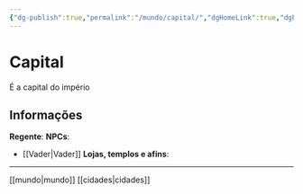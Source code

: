 ```yaml
---
{"dg-publish":true,"permalink":"/mundo/capital/","dgHomeLink":true,"dgPassFrontmatter":false,"dgShowBacklinks":true,"dgShowLocalGraph":true}
---
```



# Capital
É a capital do império

## Informações
**Regente**:
**NPCs**:
 - [[Vader|Vader]]
**Lojas, templos e afins**:


---
[[mundo|mundo]] [[cidades|cidades]] 